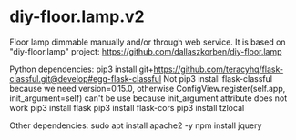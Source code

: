 # diy-floor.lamp.v2
Floor lamp dimmable manually and/or through web service. It is based on "diy-floor.lamp" project: https://github.com/dallaszkorben/diy-floor.lamp


Python dependencies:
    pip3 install git+https://github.com/teracyhq/flask-classful.git@develop#egg-flask-classful
        Not pip3 install flask-classful because we need version=0.15.0, otherwise ConfigView.register(self.app, init_argument=self) can't be use because init_argument attribute does not work
    pip3 install flask
    pip3 install flask-cors
    pip3 install tzlocal


Other dependencies:
    sudo apt install apache2 -y
    npm install jquery